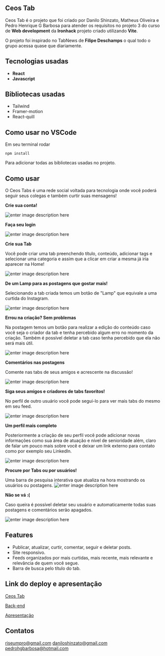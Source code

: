 ## Ceos Tab

Ceos Tab é o projeto que foi criado por Danilo Shinzato, Matheus Oliveira e Pedro Henrique G Barbosa para atender os requisitos no projeto 3 do curso de **Web development** da **Ironhack** projeto criado utilizando **Vite**.

O projeto foi inspirado no TabNews de **Filipe Deschamps** o qual todo o grupo acessa quase que diariamente.

 ## Tecnologias usadas 
- **React**
- **Javascript**

## Bibliotecas usadas
- Tailwind
- Framer-motion
- React-quill

## Como usar no VSCode

Em seu terminal rodar

````
npm install
````

Para adicionar todas as bibliotecas usadas no projeto.

## Como usar 


O Ceos Tabs é uma rede social voltada para tecnologia onde você poderá seguir seus colegas e também curtir suas mensagens!

**Crie sua conta!**

![enter image description here](https://i.imgur.com/GCyvbXl.png)

**Faça seu login**

![enter image description here](https://i.imgur.com/mr5wXtw.png)

**Crie sua Tab**

Você pode criar uma tab preenchendo título, conteúdo, adicionar tags e selecionar uma categoria e assim que a clicar em criar a mesma já iria aparecer na Home!


![enter image description here](https://i.imgur.com/shT6MLl.png)

**De um Lamp para as postagens que gostar mais!**

Selecionando a tab criada temos um botão de "Lamp" que equivale a uma curtida do Instagram.


![enter image description here](https://i.imgur.com/9fiKnVB.png)


**Errou na criação? Sem problemas**

Na postagem temos um botão para realizar a edição do conteúdo caso você seja o criador da tab  e tenha percebido algum erro no momento da criação. Também é possível deletar a tab caso tenha percebido que ela não será mais útil.


![enter image description here](https://i.imgur.com/5pXE4iG.png)


**Comentários nas postagens**

Comente nas tabs de seus amigos e acrescente na discussão!


![enter image description here](https://i.imgur.com/KUcwcTa.png)

**Siga seus amigos e criadores de tabs favoritos!**

No perfil de outro usuário você pode segui-lo para ver mais tabs do mesmo em seu feed.


![enter image description here](https://i.imgur.com/FTSVLyg.png)

**Um perfil mais completo**

Posteriormente a criação de seu perfil você pode adicionar novas informações como sua área de atuação e nível de senioridade além, claro de falar um pouco mais sobre você e deixar um link externo para contato como por exemplo seu LinkedIn.


![enter image description here](https://i.imgur.com/790vpXV.png)

**Procure por Tabs ou por usuários!**

Uma barra de pesquisa interativa que atualiza na hora mostrando os usuários ou postagens.
![enter image description here](https://i.imgur.com/dh98S0o.png)


**Não se vá :(**

Caso queira é possível deletar seu usuário e automaticamente todas suas postagens e comentários serão apagados.


![enter image description here](https://i.imgur.com/NwsoB8N.png)

## Features

- Publicar, atualizar, curtir, comentar, seguir e deletar posts.
- Site responsivo.
- Feeds organizados por mais curtidas, mais recente, mais relevante e relevância de quem você segue.
- Barra de busca pelo título do tab.
  

## Link do deploy e apresentação

[Ceos Tab](https://ceos-tab.vercel.app/)

[Back-end](https://github.com/olivermatheus-dev/project3-server)



[Apresentação](https://docs.google.com/presentation/d/1X5XJvqsbVIp_xe-vMlGx0xCswnzbDMeYw6UdaN5d7xs/edit#slide=id.g8794a74c9d_0_2475)

## Contatos

riseumpro@gmail.com
daniloshinzato@gmail.com
pedrohgbarbosa@hotmail.com
